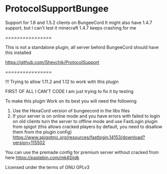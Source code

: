 ProtocolSupportBungee
================

Support for 1.6 and 1.5.2 clients on BungeeCord
It might also have 1.4.7 support, but I can't test it minecraft 1.4.7 keeps crashing for me

================

This is not a standalone plugin, all server behind BungeeCord should have this installed

https://github.com/Shevchik/ProtocolSupport


================

!!! Trying to allow 1.11.2 and 1.12 to work with this plugin

FIRST OF ALL I CAN'T CODE
I am just trying to fix it by testing

To make this plugin Work on its best you will need the following
1. Use the HexaCord version of bungeecord in the libs files
1. If your server is on online mode and you have errors with failed to login on old clients turn the server to offline mode and use FastLogin plugin from spigot (this allows cracked players by default, you need to disallow them from the plugin config)
https://www.spigotmc.org/resources/fastlogin.14153/download?version=115502

You can use the premade config for premium server without cracked from here https://pastebin.com/mk4Sijdk

Licensed under the terms of GNU GPLv3
